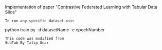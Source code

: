 Implementation of paper "Contrastive Federated Learning with Tabular Data Silos"

```
To run any specific dataset use:
```
python train.py -d datasetName -e epochNumber
```
This code was modified from 
SubTab By Talip Ucar
